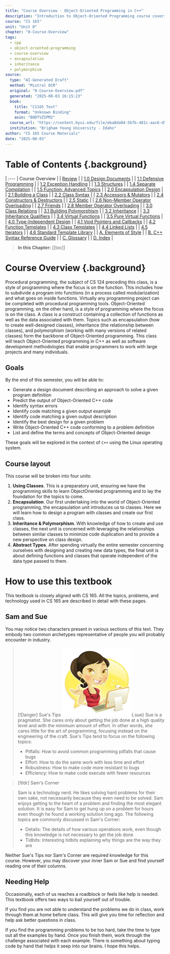 ```yaml
---
title: "Course Overview - Object-Oriented Programming in C++"
description: "Introduction to Object-Oriented Programming course covering encapsulation, inheritance, polymorphism, and abstract types"
course: "CS 165"
unit: "Unit 0"
chapter: "0-Course-Overview"
tags:
  - cpp
  - object-oriented-programming
  - course-overview
  - encapsulation
  - inheritance
  - polymorphism
source:
  type: "AI-Generated Draft"
  method: "Mistral OCR"
  original: "0-Course-Overview.pdf"
  generated: "2025-08-03 16:15:23"
  book:
    title: "CS165 Text"
    format: "Unknown Binding"
    asin: "B0DTVZSPM2"
  course_url: "https://content.byui.edu/file/eba8da04-5bfb-481c-aac6-d571199802f3/5/CS%20165%20Syllabus.html"
  institution: "Brigham Young University - Idaho"
author: "CS 165 Course Materials"
date: "2025-08-03"
---
```


# Table of Contents {.background}

| :---
| Course Overview |
| [Review](0-Review.ai.md) |
| [1.0 Design Documents](../Unit-1/Chapter-1.0/1.0-Using-Objects.ai.md) |
| [1.1 Defensive Programming](../Unit-1/Chapter-1.1/1.1-Defensive-Programming.ai.md) |
| [1.2 Exception Handling](../Unit-1/Chapter-1.2/1.2-Exception-Handling.ai.md) |
| [1.3 Structures](../Unit-1/Chapter-1.3/1.3-Structures.ai.md) |
| [1.4 Separate Compilation](../Unit-1/Chapter-1.4/1.4-Separate-Compilation.ai.md) |
| [1.5 Function: Advanced Topics](../Unit-1/Chapter-1.5/1.5-Function-Advanced-Topics.ai.md) |
| [2.0 Encapsulation Design](../Unit-2/Chapter-2.0/2.0-Encapsulation-Design.ai.md) |
| [2.1 Building a Class](../Unit-2/Chapter-2.1/2.1-Building-a-Class.ai.md) |
| [2.2 Class Syntax](../Unit-2/Chapter-2.2/2.2-Class-Syntax.ai.md) |
| [2.3 Accessors & Mutators](../Unit-2/Chapter-2.3/2.3-Accessors-&-Mutators.ai.md) |
| [2.4 Constructors & Destructors](../Unit-2/Chapter-2.4/2.4-Constructors-&-Destructors.ai.md) |
| [2.5 Static](../Unit-2/Chapter-2.5/2.5-Static.ai.md) |
| [2.6 Non-Member Operator Overloading](../Unit-2/Chapter-2.6/2.6-Non-Member-Operator-Overloading.ai.md) |
| [2.7 Friends](../Unit-2/Chapter-2.7/2.7-Friends.ai.md) |
| [2.8 Member Operator Overloading](../Unit-2/Chapter-2.8/2.8-Member-Operator-Overloading.ai.md) |
| [3.0 Class Relations](../Unit-3/Chapter-3.0/3.0-Class-Relations.ai.md) |
| [3.1 Building Polymorphism](../Unit-3/Chapter-3.1/3.1-Building-Polymorphism.ai.md) |
| [3.2 Inheritance](../Unit-3/Chapter-3.2/3.2-Inheritance.ai.md) |
| [3.3 Inheritance Qualifiers](../Unit-3/Chapter-3.3/3.3-Inheritance-Qualifiers.ai.md) |
| [3.4 Virtual Functions](../Unit-3/Chapter-3.4/3.4-Virtual-Functions.ai.md) |
| [3.5 Pure Virtual Functions](../Unit-3/Chapter-3.5/3.5-Pure-Virtual-Functions.ai.md) |
| [4.0 Type-Independent Design](../Unit-4/Chapter-4.0/4.0-Type-Independent-Design.ai.md) |
| [4.1 Void Pointers and Callbacks](../Unit-4/Chapter-4.1/4.1-Void-Pointers-and-Callbacks.ai.md) |
| [4.2 Function Templates](../Unit-4/Chapter-4.2/4.2-Function-Templates.ai.md) |
| [4.3 Class Templates](../Unit-4/Chapter-4.3/4.3-Class-Templates.ai.md) |
| [4.4 Linked Lists](../Unit-4/Chapter-4.4/4.4-Linked-List.ai.md) |
| [4.5 Iterators](../Unit-4/Chapter-4.5/4.5-Iterators.ai.md) |
| [4.6 Standard Template Library](../Unit-4/Chapter-4.6/4.6-Standard-Template-Library.ai.md) |
| [A. Elements of Style](../Appendix/Appendix-A-Elements-of-Style.ai.md) |
| [B. C++ Syntax Reference Guide](../Appendix/Appendix-B-C++-Reference-Guide.ai.md) |
| [C. Glossary](../Appendix/Appendix-C-Glossary.ai.md) |
| [D. Index](../Appendix/Appendix-D-Index.ai.md) |

> **In this Chapter:**
> [[toc]]

# Course Overview {.background}

Procedural programming, the subject of CS 124 preceding this class, is a style of programming where the focus is on the function. This includes how to subdivide a program into functions (in a process called modularization) and what goes on inside functions. Virtually any programming project can be completed with procedural programming tools.
Object-Oriented programming, on the other hand, is a style of programming where the focus is on the class. A class is a construct containing a collection of functions as well as the data associated with them. Topics such as encapsulation (how to create well-designed classes), inheritance (the relationship between classes), and polymorphism (working with many versions of related classes) form the backbone of Object-Oriented programming.
This class will teach Object-Oriented programming in C++ as well as software development methodologies that enable programmers to work with large projects and many individuals.

## Goals

By the end of this semester, you will be able to:

- Generate a design document describing an approach to solve a given program definition
- Predict the output of Object-Oriented C++ code
- Identify syntax errors
- Identify code matching a given output example
- Identify code matching a given output description
- Identify the best design for a given problem
- Write Object-Oriented C++ code conforming to a problem definition
- List and define the terms and concepts of Object-Oriented design

These goals will be explored in the context of `C++` using the Linux operating system.

## Course layout

This course will be broken into four units:

1. **Using Classes**. This is a preparatory unit, ensuring we have the programming skills to learn ObjectOriented programming and to lay the foundation for the topics to come.
2. **Encapsulation**. Our first undertaking into the world of Object-Oriented programming, the encapsulation unit introduces us to classes. Here we will learn how to design a program with classes and create our first class.
3. **Inheritance & Polymorphism**. With knowledge of how to create and use classes, the next unit is concerned with leveraging the relationships between similar classes to minimize code duplication and to provide a new perspective on class design.
4. **Abstract Types**. After spending virtually the entire semester concerning ourselves with designing and creating new data types, the final unit is about defining functions and classes that operate independent of the data type passed to them.

# How to use this textbook 

This textbook is closely aligned with CS 165. All the topics, problems, and technology used in CS 165 are described in detail with these pages.

## Sam and Sue

You may notice two characters present in various sections of this text. They embody two common archetypes representative of people you will probably encounter in industry.

> [!Danger] Sue's Tips
> ![Sue](../../.vscode/assets/sue.png){.sue}
> Sue is a pragmatist. She cares only about getting the job done at a high quality level and with the minimum amount of effort. In other words, she cares little for the art of programming, focusing instead on the engineering of the craft.
> Sue's Tips tend to focus on the following topics:
> 
> - Pitfalls: How to avoid common programming pitfalls that cause bugs
> - Effort: How to do the same work with less time and effort
> - Robustness: How to make code more resistant to bugs
> - Efficiency: How to make code execute with fewer resources


> [!tldr] Sam's Corner
<!-- > ![Sam](/.vscode/assets/sam.png){.sam} -->
> Sam is a technology nerd. He likes solving hard problems for their own sake, not necessarily because they even need to be solved. Sam enjoys getting to the heart of a problem and finding the most elegant solution. It is easy for Sam to get hung up on a problem for hours even though he found a working solution long ago.
> The following topics are commonly discussed in Sam's Corner:
> 
> - Details: The details of how various operations work, even though this knowledge is not necessary to get the job done
> - Tidbits: Interesting tidbits explaining why things are the way they are

Neither Sue's Tips nor Sam's Corner are required knowledge for this course. However, you may discover your inner Sam or Sue and find yourself reading one of their columns.

## Needing Help

Occasionally, each of us reaches a roadblock or feels like help is needed. This textbook offers two ways to bail yourself out of trouble.

If you find you are not able to understand the problems we do in class, work through them at home before class. This will give you time for reflection and help ask better questions in class.

If you find the programming problems to be too hard, take the time to type out all the examples by hand. Once you finish them, work through the challenge associated with each example. There is something about typing code by hand that helps it seep into our brains. I hope this helps.